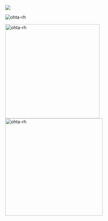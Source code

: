 [![](dist/snk.svg)](https://github.com/ohta-rh)

<p align="left">
<a>
  <img src="https://github-profile-trophy.vercel.app/?username=ohta-rh&theme=dracula" alt="ohta-rh" />
</a>
</p>

<p align="left">
  <img align="center" src="https://github-readme-stats.vercel.app/api?username=ohta-rh&show_icons=true&locale=en&theme=synthwave" alt="ohta-rh" width="300" />
  <img align="center" src="https://github-readme-streak-stats.herokuapp.com/?user=ohta-rh&theme=synthwave" alt="ohta-rh"  width="310" />
</p>
